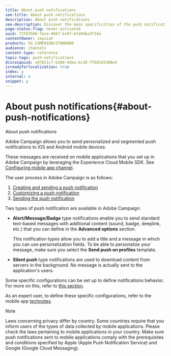 ```yaml
---
title: About push notifications
seo-title: About push notifications
description: About push notifications
seo-description: Discover the main specificities of the push notification channel in Adobe Campaign.
page-status-flag: never-activated
uuid: 72f67b0d-7ece-4667-bc6f-b7a94ba3734a
contentOwner: sauviat
products: SG_CAMPAIGN/STANDARD
audience: channels
content-type: reference
topic-tags: push-notifications
discoiquuid: a97021cf-b100-4dea-bc10-ffbd5d3308e4
isreadyforlocalization: true
index: y
internal: n
snippet: y
---
```


# About push notifications{#about-push-notifications}

About push notifications

Adobe Campaign allows you to send personalized and segmented push notifications to iOS and Android mobile devices.

These messages are received on mobile applications that you set up in Adobe Campaign by leveraging the Experience Cloud Mobile SDK. See [Configuring mobile app channel](../../administration/using/configuring-a-mobile-application-using-sdk-v4.md).

The user process in Adobe Campaign is as follows:

1. [Creating and sending a push notification](../../channels/using/creating-and-sending-a-push-notification.md)
1. [Customizing a push notification](../../channels/using/customizing-a-push-notification.md)
1. [Sending the push notification](../../sending/using/confirming-the-send.md)

Two types of push notification are available in Adobe Campaign:

* **Alert/Message/Badge** type notifications enable you to send standard text-based messages with additional content (sound, badge, deeplink, etc.) that you can define in the **Advanced options** section.

  This notification types allow you to add a title and a message in which you can use personalization fields. To be able to personalize your message, make sure you select the **Send push on profiles** template.

* **Silent push** type notifications are used to download content from servers in the background. No message is actually sent to the application's users.

Some specific configurations can be set up to define notifications behavior. For more on this, refer to [this section](../../channels/using/customizing-a-push-notification.md).

As an expert user, to define these specific configurations, refer to the mobile app [technotes](https://helpx.adobe.com/campaign/kb/acs-article-list.html).

>[!NOTE]
>
>Laws concerning privacy differ by country. Some countries require that you inform users of the types of data collected by mobile applications. Please check the laws pertaining to mobile applications in your country. Make sure push notifications sent to mobile applications comply with the prerequisites and conditions specified by Apple (Apple Push Notification Service) and Google (Google Cloud Messaging).

